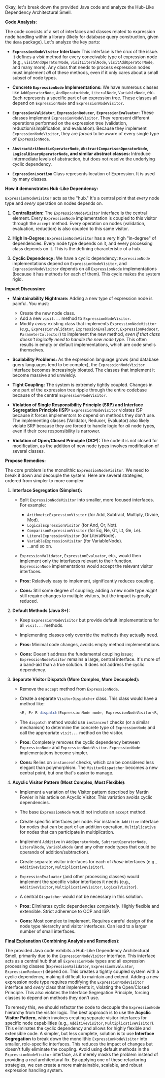 Okay, let's break down the provided Java code and analyze the Hub-Like Dependency Architectural Smell.

**Code Analysis:**

The code consists of a set of interfaces and classes related to expression node handling within a library (likely for database query construction, given the `doma` package). Let's analyze the key parts:

-   **`ExpressionNodeVisitor` Interface:** This interface is the crux of the issue. It defines a _visit_ method for every conceivable type of expression node (e.g., `visitAndOperatorNode`, `visitLiteralNode`, `visitAddOperatorNode`, and many more). Any class that needs to process expression nodes must implement _all_ of these methods, even if it only cares about a small subset of node types.

-   **Concrete `ExpressionNode` Implementations:** We have numerous classes like `AddOperatorNode`, `AndOperatorNode`, `LiteralNode`, `VariableNode`, etc. Each represents a specific part of an expression tree. These classes all depend on `ExpressionNode` and `ExpressionNodeVisitor`.

-   **`ExpressionValidator`, `ExpressionReducer`, `ExpressionEvaluator`:** These classes implement `ExpressionNodeVisitor`. They represent different operations performed on the expression tree (validation, reduction/simplification, and evaluation). Because they implement `ExpressionNodeVisitor`, they are _forced_ to be aware of every single type of `ExpressionNode`.

-   **`AbstractArithmeticOperatorNode`, `AbstractComparisonOperatorNode`, `LogicalBinaryOperatorNode`, and similar abstract classes:** Introduce intermediate levels of abstraction, but does not resolve the underlying cyclic dependency.

-   **`ExpressionLocation`** Class represents location of Expression. It is used by many classes.

**How it demonstrates Hub-Like Dependency:**

`ExpressionNodeVisitor` acts as the "hub." It's a central point that _every_ node type and _every_ operation on nodes depends on.

1.  **Centralization:** The `ExpressionNodeVisitor` interface is the central element. Every `ExpressionNode` implementation is coupled to this visitor through the `accept` method. Every operation on nodes (validation, evaluation, reduction) is also coupled to this same visitor.

2.  **High In-Degree:** `ExpressionNodeVisitor` has a very high "in-degree" of dependencies. Every node type depends on it, and every processing class depends on it. This is the defining characteristic of a hub.

3.  **Cyclic Dependency:** We have a cyclic dependency: `ExpressionNode` implementations depend on `ExpressionNodeVisitor`, and `ExpressionNodeVisitor` depends on all `ExpressionNode` implementations (because it has methods for each of them). This cycle makes the system rigid.

**Impact Discussion:**

-   **Maintainability Nightmare:** Adding a new type of expression node is painful. You must:

    -   Create the new node class.
    -   Add a new `visit...` method to `ExpressionNodeVisitor`.
    -   Modify _every_ existing class that implements `ExpressionNodeVisitor` (e.g., `ExpressionValidator`, `ExpressionEvaluator`, `ExpressionReducer`, `ParameterCollector`) to implement the new method, _even if that class doesn't logically need to handle the new node type_. This often results in empty or default implementations, which are code smells themselves.

-   **Scalability Problems:** As the expression language grows (and database query languages tend to be complex), the `ExpressionNodeVisitor` interface becomes increasingly bloated. The classes that implement it become massive and unwieldy.

-   **Tight Coupling:** The system is extremely tightly coupled. Changes in one part of the expression tree ripple through the entire codebase because of the central `ExpressionNodeVisitor`.

-   **Violation of Single Responsibility Principle (SRP) and Interface Segregation Principle (ISP):** `ExpressionNodeVisitor` violates ISP because it forces implementors to depend on methods they don't use. The implementing classes (Validator, Reducer, Evaluator) also likely violate SRP because they are forced to handle logic for _all_ node types, even if their core responsibility is narrower.

-   **Violation of Open/Closed Principle (OCP):** The code it is not closed for modification, as the addition of new node types involves modification of several classes.

**Propose Remedies:**

The core problem is the monolithic `ExpressionNodeVisitor`. We need to break it down and decouple the system. Here are several strategies, ordered from simpler to more complex:

1.  **Interface Segregation (Simplest):**

    -   Split `ExpressionNodeVisitor` into smaller, more focused interfaces. For example:

        -   `ArithmeticExpressionVisitor` (for Add, Subtract, Multiply, Divide, Mod).
        -   `LogicalExpressionVisitor` (for And, Or, Not).
        -   `ComparisonExpressionVisitor` (for Eq, Ne, Gt, Lt, Ge, Le).
        -   `LiteralExpressionVisitor` (for LiteralNode).
        -   `VariableExpressionVisitor` (for VariableNode).
        -   ...and so on.

    -   `ExpressionValidator`, `ExpressionEvaluator`, etc., would then implement only the interfaces relevant to their function. `ExpressionNode` implementations would accept the relevant visitor interfaces.

    -   **Pros:** Relatively easy to implement, significantly reduces coupling.
    -   **Cons:** Still some degree of coupling; adding a new node type _might_ still require changes to multiple visitors, but the impact is greatly reduced.

2.  **Default Methods (Java 8+):**

    -   Keep `ExpressionNodeVisitor` but provide default implementations for all `visit...` methods.
    -   Implementing classes only override the methods they actually need.

    -   **Pros:** Minimal code changes, avoids empty method implementations.
    -   **Cons:** Doesn't address the fundamental coupling issue; `ExpressionNodeVisitor` remains a large, central interface. It's more of a band-aid than a true solution. It does not address the cyclic dependency.

3.  **Separate Visitor Dispatch (More Complex, More Decoupled):**

    -   Remove the `accept` method from `ExpressionNode`.
    -   Create a separate `VisitorDispatcher` class. This class would have a method like:
        ```java
        <R, P> R dispatch(ExpressionNode node, ExpressionNodeVisitor<R, P> visitor, P p);
        ```
    -   The `dispatch` method would use `instanceof` checks (or a similar mechanism) to determine the concrete type of `ExpressionNode` and call the appropriate `visit...` method on the visitor.

    -   **Pros:** Completely removes the cyclic dependency between `ExpressionNode` and `ExpressionNodeVisitor`. `ExpressionNode` implementations become simpler.
    -   **Cons:** Relies on `instanceof` checks, which can be considered less elegant than polymorphism. The `VisitorDispatcher` becomes a new central point, but one that's easier to manage.

4.  **Acyclic Visitor Pattern (Most Complex, Most Flexible):**

    -   Implement a variation of the Visitor pattern described by Martin Fowler in his article on Acyclic Visitor. This variation avoids cyclic dependencies.
    -   The base `ExpressionNode` would not include an `accept` method.
    -   Create specific interfaces per node. For instance: `Additive` interface for nodes that can be part of an addition operation, `Multiplicative` for nodes that can participate in multiplication.
    -   Implement `Additive` in `AddOperatorNode`, `SubtractOperatorNode`, `LiteralNode`, `VariableNode` (and any other node types that could be operands of addition/subtraction).
    -   Create separate visitor interfaces for each of _those_ interfaces (e.g., `AdditiveVisitor`, `MultiplicativeVisitor`).
    -   `ExpressionEvaluator` (and other processing classes) would implement the specific visitor interfaces it needs (e.g., `AdditiveVisitor`, `MultiplicativeVisitor`, `LogicalVisitor`).
    -   A central `Dispatcher` would not be necessary in this solution.

    -   **Pros:** Eliminates cyclic dependencies _completely_. Highly flexible and extensible. Strict adherence to OCP and ISP.
    -   **Cons:** Most complex to implement. Requires careful design of the node type hierarchy and visitor interfaces. Can lead to a larger number of small interfaces.

**Final Explanation (Combining Analysis and Remedies):**

The provided Java code exhibits a Hub-Like Dependency Architectural Smell, primarily due to the `ExpressionNodeVisitor` interface. This interface acts as a central hub that all `ExpressionNode` types and all expression processing classes (`ExpressionValidator`, `ExpressionEvaluator`, `ExpressionReducer`) depend on. This creates a tightly coupled system with a cyclic dependency, making it difficult to maintain and extend. Adding a new expression node type requires modifying the `ExpressionNodeVisitor` interface and _every_ class that implements it, violating the Open/Closed Principle. This also violates the Interface Segregation Principle, forcing classes to depend on methods they don't use.

To remedy this, we should refactor the code to decouple the `ExpressionNode` hierarchy from the visitor logic. The best approach is to use the **Acyclic Visitor Pattern**, which involves creating separate visitor interfaces for specific node capabilities (e.g., `AdditiveVisitor`, `MultiplicativeVisitor`). This eliminates the cyclic dependency and allows for highly flexible and extensible code. A simpler, but less complete, solution is to use **Interface Segregation** to break down the monolithic `ExpressionNodeVisitor` into smaller, role-specific interfaces. This reduces the impact of changes but doesn't fully eliminate the coupling. Avoid using default methods in the `ExpressionNodeVisitor` interface, as it merely masks the problem instead of providing a real architectural fix. By applying one of these refactoring strategies, we can create a more maintainable, scalable, and robust expression handling system.
